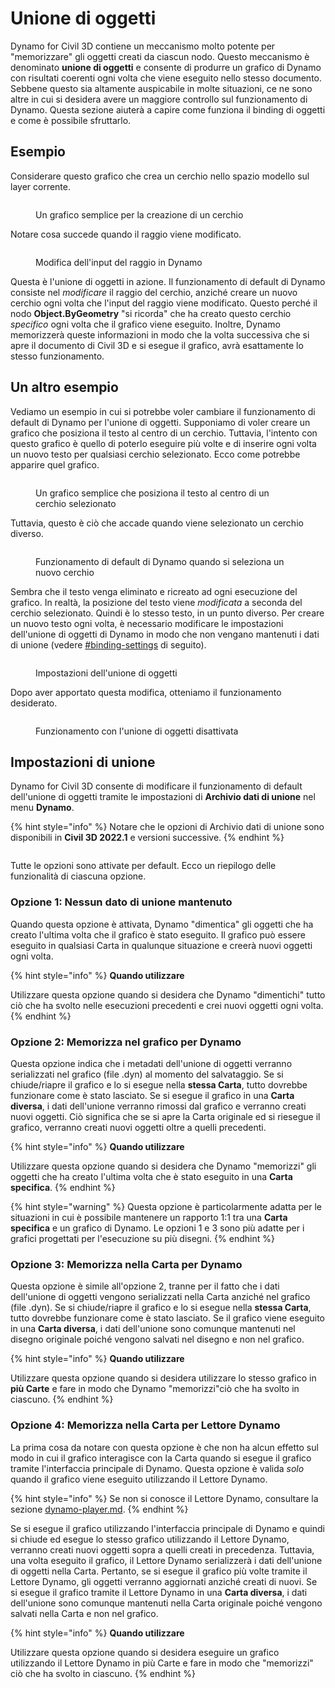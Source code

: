 # Unione di oggetti

Dynamo for Civil 3D contiene un meccanismo molto potente per "memorizzare" gli oggetti creati da ciascun nodo. Questo meccanismo è denominato **unione di oggetti** e consente di produrre un grafico di Dynamo con risultati coerenti ogni volta che viene eseguito nello stesso documento. Sebbene questo sia altamente auspicabile in molte situazioni, ce ne sono altre in cui si desidera avere un maggiore controllo sul funzionamento di Dynamo. Questa sezione aiuterà a capire come funziona il binding di oggetti e come è possibile sfruttarlo.

## Esempio

Considerare questo grafico che crea un cerchio nello spazio modello sul layer corrente.

<figure><img src="../../.gitbook/assets/c3d-binding-create-circle.png" alt=""><figcaption><p>Un grafico semplice per la creazione di un cerchio</p></figcaption></figure>

Notare cosa succede quando il raggio viene modificato.

<figure><img src="../../.gitbook/assets/c3d-binding-change-radius.gif" alt=""><figcaption><p>Modifica dell'input del raggio in Dynamo</p></figcaption></figure>

Questa è l'unione di oggetti in azione. Il funzionamento di default di Dynamo consiste nel _modificare_ il raggio del cerchio, anziché creare un nuovo cerchio ogni volta che l'input del raggio viene modificato. Questo perché il nodo **Object.ByGeometry** "si ricorda" che ha creato questo cerchio _specifico_ ogni volta che il grafico viene eseguito. Inoltre, Dynamo memorizzerà queste informazioni in modo che la volta successiva che si apre il documento di Civil 3D e si esegue il grafico, avrà esattamente lo stesso funzionamento.

## Un altro esempio

Vediamo un esempio in cui si potrebbe voler cambiare il funzionamento di default di Dynamo per l'unione di oggetti. Supponiamo di voler creare un grafico che posiziona il testo al centro di un cerchio. Tuttavia, l'intento con questo grafico è quello di poterlo eseguire più volte e di inserire ogni volta un nuovo testo per qualsiasi cerchio selezionato. Ecco come potrebbe apparire quel grafico.

<figure><img src="../../.gitbook/assets/c3d-binding-create-text.png" alt=""><figcaption><p>Un grafico semplice che posiziona il testo al centro di un cerchio selezionato</p></figcaption></figure>

Tuttavia, questo è ciò che accade quando viene selezionato un cerchio diverso.

<figure><img src="../../.gitbook/assets/c3d-binding-select-circle.gif" alt=""><figcaption><p>Funzionamento di default di Dynamo quando si seleziona un nuovo cerchio</p></figcaption></figure>

Sembra che il testo venga eliminato e ricreato ad ogni esecuzione del grafico. In realtà, la posizione del testo viene _modificata_ a seconda del cerchio selezionato. Quindi è lo stesso testo, in un punto diverso. Per creare un nuovo testo ogni volta, è necessario modificare le impostazioni dell'unione di oggetti di Dynamo in modo che non vengano mantenuti i dati di unione (vedere [\#binding-settings](object-binding.md#binding-settings "mention") di seguito).

<figure><img src="../../.gitbook/assets/Land_ServicePlacement_BindingSettings.png" alt=""><figcaption><p>Impostazioni dell'unione di oggetti</p></figcaption></figure>

Dopo aver apportato questa modifica, otteniamo il funzionamento desiderato.

<figure><img src="../../.gitbook/assets/c3d-binding-repeat-placement.gif" alt=""><figcaption><p>Funzionamento con l'unione di oggetti disattivata</p></figcaption></figure>

## Impostazioni di unione

Dynamo for Civil 3D consente di modificare il funzionamento di default dell'unione di oggetti tramite le impostazioni di **Archivio dati di unione** nel menu **Dynamo**.

{% hint style="info" %}
 Notare che le opzioni di Archivio dati di unione sono disponibili in **Civil 3D 2022.1** e versioni successive. 
{% endhint %}

<figure><img src="../../.gitbook/assets/c3d-binding-settings (1).png" alt=""><figcaption></figcaption></figure>

Tutte le opzioni sono attivate per default. Ecco un riepilogo delle funzionalità di ciascuna opzione.

### Opzione 1: Nessun dato di unione mantenuto

Quando questa opzione è attivata, Dynamo "dimentica" gli oggetti che ha creato l'ultima volta che il grafico è stato eseguito. Il grafico può essere eseguito in qualsiasi Carta in qualunque situazione e creerà nuovi oggetti ogni volta.

{% hint style="info" %}
 **Quando utilizzare**

Utilizzare questa opzione quando si desidera che Dynamo "dimentichi" tutto ciò che ha svolto nelle esecuzioni precedenti e crei nuovi oggetti ogni volta. 
{% endhint %}

### Opzione 2: Memorizza nel grafico per Dynamo

Questa opzione indica che i metadati dell'unione di oggetti verranno serializzati nel grafico (file .dyn) al momento del salvataggio. Se si chiude/riapre il grafico e lo si esegue nella **stessa Carta**, tutto dovrebbe funzionare come è stato lasciato. Se si esegue il grafico in una **Carta diversa**, i dati dell'unione verranno rimossi dal grafico e verranno creati nuovi oggetti. Ciò significa che se si apre la Carta originale ed si riesegue il grafico, verranno creati nuovi oggetti oltre a quelli precedenti.

{% hint style="info" %}
 **Quando utilizzare**

Utilizzare questa opzione quando si desidera che Dynamo "memorizzi" gli oggetti che ha creato l'ultima volta che è stato eseguito in una **Carta specifica**. 
{% endhint %}

{% hint style="warning" %}
 Questa opzione è particolarmente adatta per le situazioni in cui è possibile mantenere un rapporto 1:1 tra una **Carta specifica** e un grafico di Dynamo. Le opzioni 1 e 3 sono più adatte per i grafici progettati per l'esecuzione su più disegni. 
{% endhint %}

### Opzione 3: Memorizza nella Carta per Dynamo

Questa opzione è simile all'opzione 2, tranne per il fatto che i dati dell'unione di oggetti vengono serializzati nella Carta anziché nel grafico (file .dyn). Se si chiude/riapre il grafico e lo si esegue nella **stessa Carta**, tutto dovrebbe funzionare come è stato lasciato. Se il grafico viene eseguito in una **Carta diversa**, i dati dell'unione sono comunque mantenuti nel disegno originale poiché vengono salvati nel disegno e non nel grafico.

{% hint style="info" %}
 **Quando utilizzare**

Utilizzare questa opzione quando si desidera utilizzare lo stesso grafico in **più Carte** e fare in modo che Dynamo "memorizzi"ciò che ha svolto in ciascuno. 
{% endhint %}

### Opzione 4: Memorizza nella Carta per Lettore Dynamo

La prima cosa da notare con questa opzione è che non ha alcun effetto sul modo in cui il grafico interagisce con la Carta quando si esegue il grafico tramite l'interfaccia principale di Dynamo. Questa opzione è valida _solo_ quando il grafico viene eseguito utilizzando il Lettore Dynamo.

{% hint style="info" %}
 Se non si conosce il Lettore Dynamo, consultare la sezione [dynamo-player.md](../dynamo-player.md "mention"). 
{% endhint %}

Se si esegue il grafico utilizzando l'interfaccia principale di Dynamo e quindi si chiude ed esegue lo stesso grafico utilizzando il Lettore Dynamo, verranno creati nuovi oggetti sopra a quelli creati in precedenza. Tuttavia, una volta eseguito il grafico, il Lettore Dynamo serializzerà i dati dell'unione di oggetti nella Carta. Pertanto, se si esegue il grafico più volte tramite il Lettore Dynamo, gli oggetti verranno aggiornati anziché creati di nuovi. Se si esegue il grafico tramite il Lettore Dynamo in una **Carta diversa**, i dati dell'unione sono comunque mantenuti nella Carta originale poiché vengono salvati nella Carta e non nel grafico.

{% hint style="info" %}
 **Quando utilizzare**

Utilizzare questa opzione quando si desidera eseguire un grafico utilizzando il Lettore Dynamo in più Carte e fare in modo che "memorizzi" ciò che ha svolto in ciascuno. 
{% endhint %}
